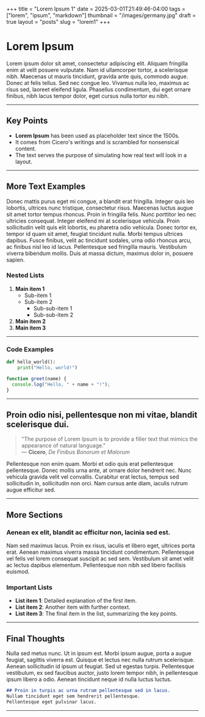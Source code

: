 +++
title = "Lorem Ipsum 1"
date = 2025-03-01T21:49:46-04:00
tags = ["lorem", "ipsum", "markdown"]
thumbnail = "/images/germany.jpg"
draft = true
layout = "posts"
slug = "lorem1"
+++

# **Lorem Ipsum**

Lorem ipsum dolor sit amet, consectetur adipiscing elit. Aliquam fringilla enim at velit posuere vulputate. Nam id ullamcorper tortor, a scelerisque nibh. Maecenas ut mauris tincidunt, gravida ante quis, commodo augue. Donec at felis tellus. Sed nec congue leo. Vivamus nulla leo, maximus ac risus sed, laoreet eleifend ligula. Phasellus condimentum, dui eget ornare finibus, nibh lacus tempor dolor, eget cursus nulla tortor eu nibh.

---

## Key Points

- **Lorem Ipsum** has been used as placeholder text since the 1500s.
- It comes from Cicero's writings and is scrambled for nonsensical content.
- The text serves the purpose of simulating how real text will look in a layout.

---

## More Text Examples

Donec mattis purus eget mi congue, a blandit erat fringilla. Integer quis leo lobortis, ultrices nunc tristique, consectetur risus. Maecenas luctus augue sit amet tortor tempus rhoncus. Proin in fringilla felis. Nunc porttitor leo nec ultricies consequat. Integer eleifend mi at scelerisque vehicula. Proin sollicitudin velit quis elit lobortis, eu pharetra odio vehicula. Donec tortor ex, tempor id quam sit amet, feugiat tincidunt nulla. Morbi tempus ultrices dapibus. Fusce finibus, velit ac tincidunt sodales, urna odio rhoncus arcu, ac finibus nisl leo id lacus. Pellentesque sed fringilla mauris. Vestibulum viverra bibendum mollis. Duis at massa dictum, maximus dolor in, posuere sapien.

### Nested Lists

1. **Main item 1**
   - Sub-item 1
   - Sub-item 2
     - Sub-sub-item 1
     - Sub-sub-item 2
2. **Main item 2**
3. **Main item 3**

---

### Code Examples

```python
def hello_world():
    print("Hello, world!")
```

```javascript
function greet(name) {
  console.log("Hello, " + name + "!");
}
```

---

## Proin odio nisi, pellentesque non mi vitae, blandit scelerisque dui.

> "The purpose of Lorem Ipsum is to provide a filler text that mimics the appearance of natural language."  
> — **Cicero**, _De Finibus Bonorum et Malorum_

Pellentesque non enim quam. Morbi et odio quis erat pellentesque pellentesque. Donec mollis urna ante, at ornare dolor hendrerit nec. Nunc vehicula gravida velit vel convallis. Curabitur erat lectus, tempus sed sollicitudin in, sollicitudin non orci. Nam cursus ante diam, iaculis rutrum augue efficitur sed.

---

## **More Sections**

### Aenean ex elit, blandit ac efficitur non, lacinia sed est.

Nam sed maximus lacus. Proin ex risus, iaculis et libero eget, ultrices porta erat. Aenean maximus viverra massa tincidunt condimentum. Pellentesque vel felis vel lorem consequat suscipit ac sed sem. Vestibulum sit amet velit ac lectus dapibus elementum. Pellentesque non nibh sed libero facilisis euismod.

### Important Lists

- **List item 1**: Detailed explanation of the first item.
- **List item 2**: Another item with further context.
- **List item 3**: The final item in the list, summarizing the key points.

---

## **Final Thoughts**

Nulla sed metus nunc. Ut in ipsum est. Morbi ipsum augue, porta a augue feugiat, sagittis viverra est. Quisque et lectus nec nulla rutrum scelerisque. Aenean sollicitudin id ipsum ut feugiat. Sed ut egestas turpis. Pellentesque vestibulum, ex sed faucibus auctor, justo lorem tempor nibh, in pellentesque ipsum libero a odio. Aenean tincidunt neque id nulla luctus luctus.

```markdown
## Proin in turpis ac urna rutrum pellentesque sed in lacus.
Nullam tincidunt eget sem hendrerit pellentesque.
Pellentesque eget pulvinar lacus.
```

---